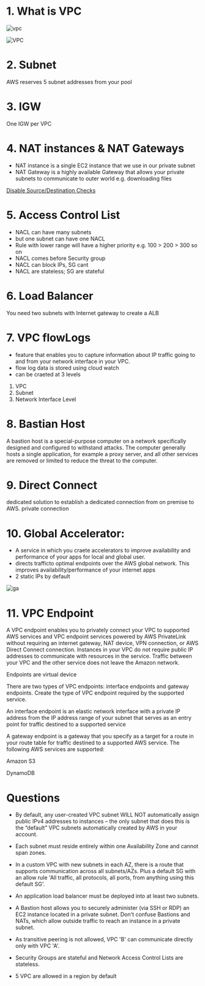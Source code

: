 

# 1. What is VPC

![vpc](https://github.com/jawad1989/aws-solution-architect/blob/master/VPC/images/2%20-%20VPC.png)

![VPC](https://github.com/jawad1989/aws-solution-architect/blob/master/VPC/images/1%20-%20what%20is%20VPC.PNG)

# 2. Subnet
 AWS reserves 5 subnet addresses from your pool
 
# 3. IGW
  One IGW per VPC

# 4. NAT instances & NAT Gateways
 * NAT instance is a single EC2 instance that we use in our private subnet 
 * NAT Gateway is a highly available Gateway that allows your private subnets to communicate to outer world e.g. downloading files
 
 [Disable Source/Destination Checks](https://docs.aws.amazon.com/vpc/latest/userguide/VPC_NAT_Instance.html#EIP_Disable_SrcDestCheck)


# 5. Access Control List
* NACL can have many subnets
* but one subnet can have one NACL
* Rule with lower range will have a higher priority e.g. 100 > 200 > 300 so on
* NACL comes before Security group 
* NACL can block IPs, SG cant
* NACL are stateless; SG are stateful

# 6. Load Balancer
You need two subnets with Internet gateway to create a ALB

# 7. VPC flowLogs
* feature that enables you to capture information about IP traffic going to and from your network interface in your VPC.
* flow log data is stored using cloud watch
* can be craeted at 3 levels
 1. VPC
 2. Subnet
 3. Network Interface Level

# 8. Bastian Host
A bastion host is a special-purpose computer on a network specifically designed and configured to withstand attacks. The computer generally hosts a single application, for example a proxy server, and all other services are removed or limited to reduce the threat to the computer.

# 9. Direct Connect
dedicated solution to establish a dedicated connection from on premise to AWS.
private connection

# 10. Global Accelerator:
* A service in which you craete accelerators to improve availability and performance of your apps for local and global user.
* directs trafficto optimal endpoints over the AWS global network. This improves availability/performance of your internet apps 
* 2 static IPs by default 

![ga](https://d1.awsstatic.com/r2018/b/ubiquity/global-accelerator-how-it-works.feb297eb78d8cc55205874a1691e0ea2bc8bdbf1.png)

# 11. VPC Endpoint

A VPC endpoint enables you to privately connect your VPC to supported AWS services and VPC endpoint services powered by AWS PrivateLink without requiring an internet gateway, NAT device, VPN connection, or AWS Direct Connect connection. Instances in your VPC do not require public IP addresses to communicate with resources in the service. Traffic between your VPC and the other service does not leave the Amazon network.

Endpoints are virtual device

There are two types of VPC endpoints: interface endpoints and gateway endpoints. Create the type of VPC endpoint required by the supported service.


An interface endpoint is an elastic network interface with a private IP address from the IP address range of your subnet that serves as an entry point for traffic destined to a supported service


A gateway endpoint is a gateway that you specify as a target for a route in your route table for traffic destined to a supported AWS service. The following AWS services are supported:

  Amazon S3

  DynamoDB

# Questions

*  By default, any user-created VPC subnet WILL NOT automatically assign public IPv4 addresses to instances – the only subnet that does this is the “default” VPC subnets automatically created by AWS in your account.

* Each subnet must reside entirely within one Availability Zone and cannot span zones.

* In a custom VPC with new subnets in each AZ, there is a route that supports communication across all subnets/AZs. Plus a default SG with an allow rule 'All traffic, all protocols, all ports, from anything using this default SG'. 

* An application load balancer must be deployed into at least two subnets.

* A Bastion host allows you to securely administer (via SSH or RDP) an EC2 instance located in a private subnet. Don't confuse Bastions and NATs, which allow outside traffic to reach an instance in a private subnet.

* As transitive peering is not allowed, VPC 'B' can communicate directly only with VPC 'A'.

* Security Groups are stateful and Network Access Control Lists are stateless.

* 5 VPC are allowed in a region by default
